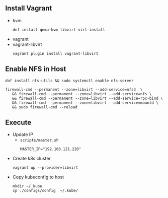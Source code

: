 ## Install Vagrant
- kvm
    ```shell
    dnf install qemu-kvm libvirt virt-install
    ```
- vagrant
- vagrant-libvirt
    ```
    vagrant plugin install vagrant-libvirt
    ```
## Enable NFS in Host
```shell
dnf install nfs-utils && sudo systemctl enable nfs-server
```
```shell
firewall-cmd --permanent --zone=libvirt --add-service=nfs3  \
   && firewall-cmd --permanent --zone=libvirt --add-service=nfs \
   && firewall-cmd --permanent --zone=libvirt --add-service=rpc-bind \
   && firewall-cmd --permanent --zone=libvirt --add-service=mountd \
   && sudo firewall-cmd --reload
```
## Execute
- Update IP
    - `scripts/master.sh`
        ```
        MASTER_IP="192.168.121.220"
        ```
- Create k8s cluster
    ```
    vagrant up --provider=libvirt
    ```
- Copy kubeconfig to host
    ```
    mkdir ~/.kube
    cp ./configs/config  ~/.kube/
    ```
